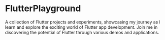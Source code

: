 # FlutterPlayground
A collection of Flutter projects and experiments, showcasing my journey as I learn and explore the exciting world of Flutter app development. Join me in discovering the potential of Flutter through various demos and applications.
